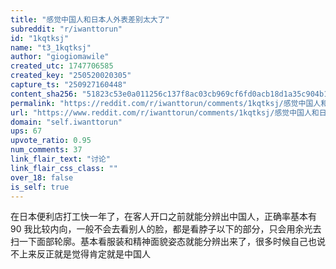 ```yaml
---
title: "感觉中国人和日本人外表差别太大了"
subreddit: "r/iwanttorun"
id: "1kqtksj"
name: "t3_1kqtksj"
author: "giogiomawile"
created_utc: 1747706585
created_key: "250520020305"
capture_ts: "250927160448"
content_sha256: "51823c53e0a011256c137f8ac03cb969cf6fd0acb18d1a35c904b18a0f60dd36"
permalink: "https://reddit.com/r/iwanttorun/comments/1kqtksj/感觉中国人和日本人外表差别太大了/"
url: "https://www.reddit.com/r/iwanttorun/comments/1kqtksj/感觉中国人和日本人外表差别太大了/"
domain: "self.iwanttorun"
ups: 67
upvote_ratio: 0.95
num_comments: 37
link_flair_text: "讨论"
link_flair_css_class: ""
over_18: false
is_self: true
---
```


在日本便利店打工快一年了，在客人开口之前就能分辨出中国人，正确率基本有90
我比较内向，一般不会去看别人的脸，都是看脖子以下的部分，只会用余光去扫一下面部轮廓。基本看服装和精神面貌姿态就能分辨出来了，很多时候自己也说不上来反正就是觉得肯定就是中国人
